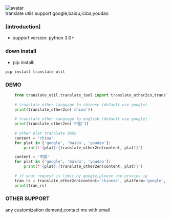 ![avatar](https://github.com/translate/translate/workflows/Test/badge.svg)  
translate utils support google,baidu,iciba,youdao
### [introduction]

* support version: python 3.0+

### down install

* pip install:
```shell
pip install translate-util
```

### DEMO

```python
    from translate_util.translate_tool import translate_other2cn,translate_other2en
    
    # translate other language to chinese (default use google)
    print(translate_other2cn('china'))
    
    # translate other language to english (default use google)
    print(translate_other2en('中国'))
    
    # other plat translate demo
    content = 'china'
    for plat in ['google', 'baidu', 'youdao']:
        print(f'{plat}:{translate_other2cn(content, plat)}')

    content = '中国'
    for plat in ['google', 'baidu', 'youdao']:
        print(f'{plat}:{translate_other2en(content, plat)}')
    
    # if your request is limit by google,please use proxies ip
    tran_rs = translate_other2cn(content='chinese', platform='google', proxies='5.34.178.48:8080')
    print(tran_rs)
```

### OTHER SUPPORT
any customization demand,contact me with email